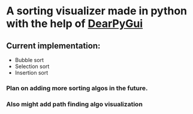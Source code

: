 # A sorting visualizer made in python with the help of [DearPyGui](https://github.com/hoffstadt/DearPyGui)

## Current implementation:
* Bubble sort
* Selection sort
* Insertion sort

### Plan on adding more sorting algos in the future.
### Also might add path finding algo visualization